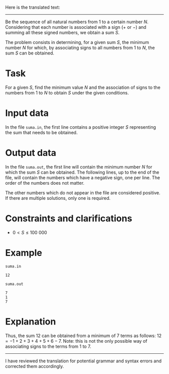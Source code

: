 Here is the translated text:

---

Be the sequence of all natural numbers from $1$ to a certain number $N$. Considering that each number is associated with a sign ($+$ or $-$) and summing all these signed numbers, we obtain a sum $S$.

The problem consists in determining, for a given sum $S$, the minimum number $N$ for which, by associating signs to all numbers from $1$ to $N$, the sum $S$ can be obtained.

# Task

For a given $S$, find the minimum value $N$ and the association of signs to the numbers from $1$ to $N$ to obtain $S$ under the given conditions.

# Input data

In the file `suma.in`, the first line contains a positive integer $S$ representing the sum that needs to be obtained.

# Output data

In the file `suma.out`, the first line will contain the minimum number $N$ for which the sum $S$ can be obtained. The following lines, up to the end of the file, will contain the numbers which have a negative sign, one per line. The order of the numbers does not matter.

The other numbers which do not appear in the file are considered positive. If there are multiple solutions, only one is required.

# Constraints and clarifications

* $0 < S \leq 100\ 000$

# Example

`suma.in`
```
12
```

`suma.out`
```
7
1
7
```

# Explanation

Thus, the sum $12$ can be obtained from a minimum of $7$ terms as follows: $12 = -1 +2+3+4+5+6 -7$. Note: this is not the only possible way of associating signs to the terms from $1$ to $7$.

---

I have reviewed the translation for potential grammar and syntax errors and corrected them accordingly.